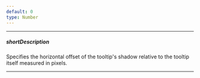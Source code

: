 ```yaml
---
default: 0
type: Number
---
```

---
##### shortDescription
Specifies the horizontal offset of the tooltip's shadow relative to the tooltip itself measured in pixels.

---
